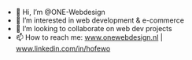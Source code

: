 - 👋 Hi, I’m @ONE-Webdesign
- 👀 I’m interested in web development & e-commerce
- 💞️ I’m looking to collaborate on web dev projects
- 📫 How to reach me: www.onewebdesign.nl | www.linkedin.com/in/hofewo

<!---
ONE-Webdesign/ONE-Webdesign is a ✨ special ✨ repository because its `README.md` (this file) appears on your GitHub profile.
You can click the Preview link to take a look at your changes.
--->
